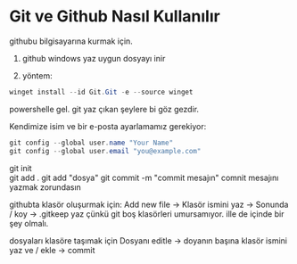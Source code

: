 # Git ve Github Nasıl Kullanılır

githubu bilgisayarına kurmak için.

1. github windows yaz uygun dosyayı inir

2. yöntem:
```powershell
winget install --id Git.Git -e --source winget
```

powershelle gel. git yaz çıkan şeylere bi göz gezdir.


Kendimize isim ve bir e-posta ayarlamamız gerekiyor:
```powershell
git config --global user.name "Your Name"
git config --global user.email "you@example.com"
```

git init  
git add .
git add "dosya"
git commit -m "commit mesajın"
comnit mesajını yazmak zorundasın


githubta klasör oluşurmak için:
Add new file -> Klasör ismini yaz -> Sonunda / koy -> .gitkeep yaz çünkü git boş klasörleri umursamıyor. ille de içinde bir şey olmalı.

dosyaları klasöre taşımak için
Dosyanı editle -> doyanın başına klasör ismini yaz ve / ekle -> commit
